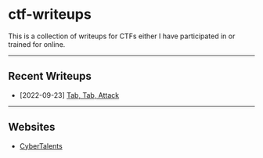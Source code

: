 # ctf-writeups

This is a collection of writeups for CTFs either I have participated in or trained for online.

---

## Recent Writeups

- [2022-09-23] [Tab, Tab, Attack](./sites/picoCTF/General-Skills/Tab-Tab-Attack.md)

---

## Websites

- [CyberTalents](./sites/CyberTalents/README.md)
